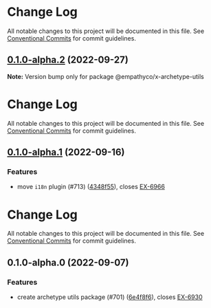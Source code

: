 # Change Log

All notable changes to this project will be documented in this file. See
[Conventional Commits](https://conventionalcommits.org) for commit guidelines.

## [0.1.0-alpha.2](https://github.com/empathyco/x/compare/@empathyco/x-archetype-utils@0.1.0-alpha.1...@empathyco/x-archetype-utils@0.1.0-alpha.2) (2022-09-27)

**Note:** Version bump only for package @empathyco/x-archetype-utils

# Change Log

All notable changes to this project will be documented in this file. See
[Conventional Commits](https://conventionalcommits.org) for commit guidelines.

## [0.1.0-alpha.1](https://github.com/empathyco/x/compare/@empathyco/x-archetype-utils@0.1.0-alpha.0...@empathyco/x-archetype-utils@0.1.0-alpha.1) (2022-09-16)

### Features

- move `i18n` plugin (#713)
  ([4348f55](https://github.com/empathyco/x/commit/4348f55987fe0ceb7777c06094e42f17ff4f735a)),
  closes [EX-6966](https://searchbroker.atlassian.net/browse/EX-6966)

# Change Log

All notable changes to this project will be documented in this file. See
[Conventional Commits](https://conventionalcommits.org) for commit guidelines.

## 0.1.0-alpha.0 (2022-09-07)

### Features

- create archetype utils package (#701)
  ([6e4f8f6](https://github.com/empathyco/x/commit/6e4f8f6f15eb687b082849ee1a1aa17645cce08d)),
  closes [EX-6930](https://searchbroker.atlassian.net/browse/EX-6930)
